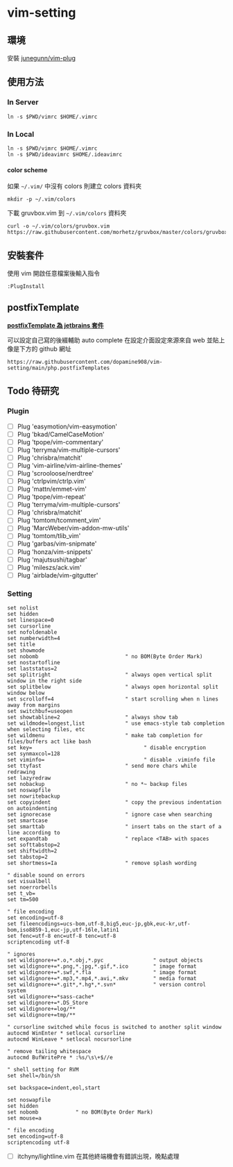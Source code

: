 # vim-setting

## 環境

安裝 [junegunn/vim-plug](https://github.com/junegunn/vim-plug)

## 使用方法

### In Server
```
ln -s $PWD/vimrc $HOME/.vimrc
```

### In Local
```
ln -s $PWD/vimrc $HOME/.vimrc
ln -s $PWD/ideavimrc $HOME/.ideavimrc
```

#### color scheme
如果 ```~/.vim/``` 中沒有 colors 則建立 colors 資料夾
```
mkdir -p ~/.vim/colors
```

下載 gruvbox.vim 到 ```~/.vim/colors``` 資料夾
```
curl -o ~/.vim/colors/gruvbox.vim https://raw.githubusercontent.com/morhetz/gruvbox/master/colors/gruvbox.vim
```
## 安裝套件

使用 vim 開啟任意檔案後輸入指令

```
:PlugInstall
```

## postfixTemplate

[**postfixTemplate 為 jetbrains 套件**](https://github.com/xylo/intellij-postfix-templates)

可以設定自己寫的後綴輔助 auto complete
在設定介面設定來源來自 web 
並貼上像是下方的 github 網址

```
https://raw.githubusercontent.com/dopamine908/vim-setting/main/php.postfixTemplates
```

## Todo 待研究

### Plugin
- [ ] Plug 'easymotion/vim-easymotion'
- [ ] Plug 'bkad/CamelCaseMotion'
- [ ] Plug 'tpope/vim-commentary'
- [ ] Plug 'terryma/vim-multiple-cursors'
- [ ] Plug 'chrisbra/matchit'
- [ ] Plug 'vim-airline/vim-airline-themes'
- [ ] Plug 'scrooloose/nerdtree'
- [ ] Plug 'ctrlpvim/ctrlp.vim'
- [ ] Plug 'mattn/emmet-vim'
- [ ] Plug 'tpope/vim-repeat'
- [ ] Plug 'terryma/vim-multiple-cursors'
- [ ] Plug 'chrisbra/matchit'
- [ ] Plug 'tomtom/tcomment_vim'
- [ ] Plug 'MarcWeber/vim-addon-mw-utils'
- [ ] Plug 'tomtom/tlib_vim'
- [ ] Plug 'garbas/vim-snipmate'
- [ ] Plug 'honza/vim-snippets'
- [ ] Plug 'majutsushi/tagbar'
- [ ] Plug 'mileszs/ack.vim'
- [ ] Plug 'airblade/vim-gitgutter'

### Setting 
```
set nolist
set hidden
set linespace=0
set cursorline
set nofoldenable
set numberwidth=4
set title
set showmode
set nobomb                            " no BOM(Byte Order Mark)
set nostartofline
set laststatus=2
set splitright                        " always open vertical split window in the right side
set splitbelow                        " always open horizontal split window below
set scrolloff=4                       " start scrolling when n lines away from margins
set switchbuf=useopen
set showtabline=2                     " always show tab
set wildmode=longest,list             " use emacs-style tab completion when selecting files, etc
set wildmenu                          " make tab completion for files/buffers act like bash
set key=			                        " disable encryption
set synmaxcol=128
set viminfo=			                    " disable .viminfo file
set ttyfast                           " send more chars while redrawing
set lazyredraw
set nobackup                          " no *~ backup files
set noswapfile
set nowritebackup
set copyindent                        " copy the previous indentation on autoindenting
set ignorecase                        " ignore case when searching
set smartcase
set smarttab                          " insert tabs on the start of a line according to
set expandtab                         " replace <TAB> with spaces
set softtabstop=2
set shiftwidth=2
set tabstop=2
set shortmess=Ia                      " remove splash wording

" disable sound on errors
set visualbell
set noerrorbells
set t_vb=
set tm=500

" file encoding
set encoding=utf-8
set fileencodings=ucs-bom,utf-8,big5,euc-jp,gbk,euc-kr,utf-bom,iso8859-1,euc-jp,utf-16le,latin1
set fenc=utf-8 enc=utf-8 tenc=utf-8
scriptencoding utf-8

" ignores
set wildignore+=*.o,*.obj,*.pyc                " output objects
set wildignore+=*.png,*.jpg,*.gif,*.ico        " image format
set wildignore+=*.swf,*.fla                    " image format
set wildignore+=*.mp3,*.mp4,*.avi,*.mkv        " media format
set wildignore+=*.git*,*.hg*,*.svn*            " version control system
set wildignore+=*sass-cache*
set wildignore+=*.DS_Store
set wildignore+=log/**
set wildignore+=tmp/**

" cursorline switched while focus is switched to another split window
autocmd WinEnter * setlocal cursorline
autocmd WinLeave * setlocal nocursorline

" remove tailing whitespace
autocmd BufWritePre * :%s/\s\+$//e

" shell setting for RVM
set shell=/bin/sh

set backspace=indent,eol,start

set noswapfile
set hidden
set nobomb            " no BOM(Byte Order Mark)
set mouse=a

" file encoding
set encoding=utf-8
scriptencoding utf-8
```
- [ ] itchyny/lightline.vim 在其他終端機會有錯誤出現，晚點處理
